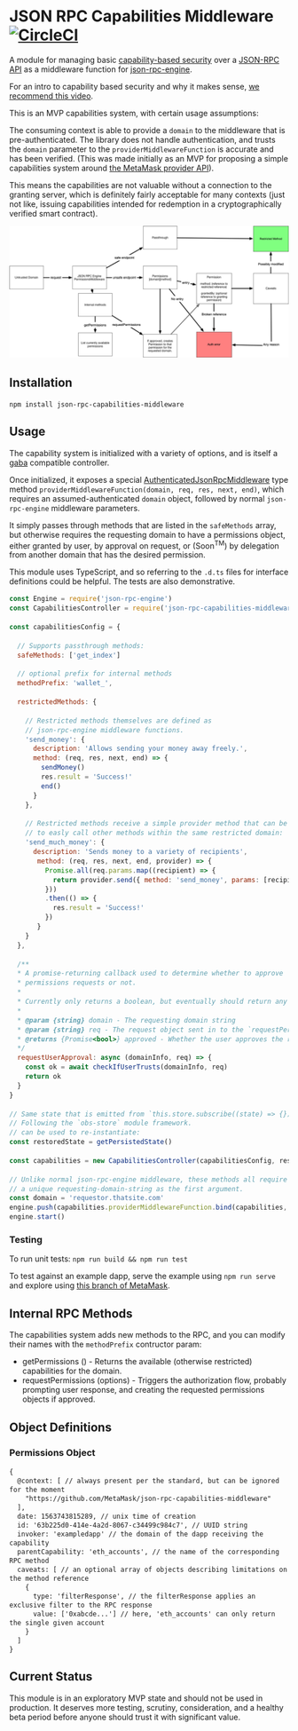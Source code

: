# JSON RPC Capabilities Middleware [![CircleCI](https://circleci.com/gh/MetaMask/json-rpc-capabilities-middleware.svg?style=svg)](https://circleci.com/gh/MetaMask/json-rpc-capabilities-middleware)

A module for managing basic [capability-based security](https://en.wikipedia.org/wiki/Capability-based_security) over a [JSON-RPC API](https://www.jsonrpc.org/) as a middleware function for [json-rpc-engine](https://www.npmjs.com/package/json-rpc-engine).

For an intro to capability based security and why it makes sense, [we recommend this video](https://www.youtube.com/watch?v=2H-Azm8tM24).

This is an MVP capabilities system, with certain usage assumptions:

The consuming context is able to provide a `domain` to the middleware that is pre-authenticated. The library does not handle authentication, and trusts the `domain` parameter to the `providerMiddlewareFunction` is accurate and has been verified. (This was made initially as an MVP for proposing a simple capabilities system around [the MetaMask provider API](https://metamask.github.io/metamask-docs/API_Reference/Ethereum_Provider)).

This means the capabilities are not valuable without a connection to the granting server, which is definitely fairly acceptable for many contexts (just not like, issuing capabilities intended for redemption in a cryptographically verified smart contract).

![architecture diagram](./flow-chart.png)

## Installation

`npm install json-rpc-capabilities-middleware`

## Usage

The capability system is initialized with a variety of options, and is itself a [gaba](https://github.com/MetaMask/gaba/) compatible controller.

Once initialized, it exposes a special [AuthenticatedJsonRpcMiddleware](https://github.com/MetaMask/json-rpc-capabilities-middleware/blob/master/src/%40types/index.d.ts#L7-L15) type method `providerMiddlewareFunction(domain, req, res, next, end)`, which requires an assumed-authenticated `domain` object, followed by normal `json-rpc-engine` middleware parameters.

It simply passes through methods that are listed in the `safeMethods` array, but otherwise requires the requesting domain to have a permissions object, either granted by user, by approval on request, or (Soon<sup>TM</sup>) by delegation from another domain that has the desired permission.

This module uses TypeScript, and so referring to the `.d.ts` files for interface definitions could be helpful. The tests are also demonstrative.

```javascript
const Engine = require('json-rpc-engine')
const CapabilitiesController = require('json-rpc-capabilities-middleware')

const capabilitiesConfig = {

  // Supports passthrough methods:
  safeMethods: ['get_index']

  // optional prefix for internal methods
  methodPrefix: 'wallet_',

  restrictedMethods: {

    // Restricted methods themselves are defined as
    // json-rpc-engine middleware functions.
    'send_money': {
      description: 'Allows sending your money away freely.',
      method: (req, res, next, end) => {
        sendMoney()
        res.result = 'Success!'
        end()
      }
    },

    // Restricted methods receive a simple provider method that can be used
    // to easly call other methods within the same restricted domain:
    'send_much_money': {
      description: 'Sends money to a variety of recipients',
       method: (req, res, next, end, provider) => {
         Promise.all(req.params.map((recipient) => {
           return provider.send({ method: 'send_money', params: [recipient] })
         }))
         .then(() => {
           res.result = 'Success!'
         })
       }
    }
  },

  /**
  * A promise-returning callback used to determine whether to approve
  * permissions requests or not.
  *
  * Currently only returns a boolean, but eventually should return any specific parameters or amendments to the permissions.
  *
  * @param {string} domain - The requesting domain string
  * @param {string} req - The request object sent in to the `requestPermissions` method.
  * @returns {Promise<bool>} approved - Whether the user approves the request or not.
  */
  requestUserApproval: async (domainInfo, req) => {
    const ok = await checkIfUserTrusts(domainInfo, req)
    return ok
  }
}

// Same state that is emitted from `this.store.subscribe((state) => {})`,
// Following the `obs-store` module framework.
// can be used to re-instantiate:
const restoredState = getPersistedState()

const capabilities = new CapabilitiesController(capabilitiesConfig, restoredState)

// Unlike normal json-rpc-engine middleware, these methods all require
// a unique requesting-domain-string as the first argument.
const domain = 'requestor.thatsite.com'
engine.push(capabilities.providerMiddlewareFunction.bind(capabilities, domain))
engine.start()
```

### Testing

To run unit tests: `npm run build && npm run test`

To test against an example dapp, serve the example using `npm run serve` and explore using [this branch of MetaMask](https://github.com/MetaMask/metamask-extension/tree/LoginPerSite).

## Internal RPC Methods

The capabilities system adds new methods to the RPC, and you can modify their names with the `methodPrefix` contructor param:

- getPermissions () - Returns the available (otherwise restricted) capabilities for the domain.
- requestPermissions (options) - Triggers the authorization flow, probably prompting user response, and creating the requested permissions objects if approved.

## Object Definitions

### Permissions Object

```
{
  @context: [ // always present per the standard, but can be ignored for the moment
    "https://github.com/MetaMask/json-rpc-capabilities-middleware"
  ],
  date: 1563743815289, // unix time of creation
  id: '63b225d0-414e-4a2d-8067-c34499c984c7', // UUID string
  invoker: 'exampledapp' // the domain of the dapp receiving the capability
  parentCapability: 'eth_accounts', // the name of the corresponding RPC method
  caveats: [ // an optional array of objects describing limitations on the method reference
    {
      type: 'filterResponse', // the filterResponse applies an exclusive filter to the RPC response
      value: ['0xabcde...'] // here, 'eth_accounts' can only return the single given account
    }
  ]
}
```

## Current Status

This module is in an exploratory MVP state and should not be used in production. It deserves more testing, scrutiny, consideration, and a healthy beta period before anyone should trust it with significant value.
